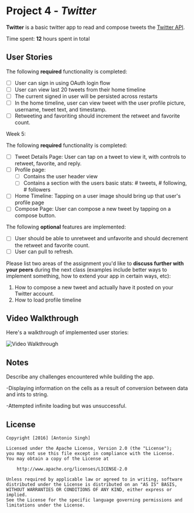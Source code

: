 # Project 4 - *Twitter*

**Twitter** is a basic twitter app to read and compose tweets the [Twitter API](https://apps.twitter.com/).

Time spent: **12** hours spent in total

## User Stories

The following **required** functionality is completed:

- [ ] User can sign in using OAuth login flow
- [ ] User can view last 20 tweets from their home timeline
- [ ] The current signed in user will be persisted across restarts
- [ ] In the home timeline, user can view tweet with the user profile picture, username, tweet text, and timestamp.
- [ ] Retweeting and favoriting should increment the retweet and favorite count.

Week 5:

The following **required** functionality is completed:

- [ ] Tweet Details Page: User can tap on a tweet to view it, with controls to retweet, favorite, and reply.
- [ ] Profile page:
   - [ ] Contains the user header view
   - [ ] Contains a section with the users basic stats: # tweets, # following, # followers
- [ ] Home Timeline: Tapping on a user image should bring up that user's profile page
- [ ] Compose Page: User can compose a new tweet by tapping on a compose button.

The following **optional** features are implemented:

- [ ] User should be able to unretweet and unfavorite and should decrement the retweet and favorite count.
- [ ] User can pull to refresh.

Please list two areas of the assignment you'd like to **discuss further with your peers** during the next class (examples include better ways to implement something, how to extend your app in certain ways, etc):

1. How to compose a new tweet and actually have it posted on your Twitter account.
2. How to load profile timeline

## Video Walkthrough 

Here's a walkthrough of implemented user stories:

<img src='http://i.imgur.com/OVTgmRd.gif' title='Video Walkthrough' width='' alt='Video Walkthrough' />

## Notes

Describe any challenges encountered while building the app.

-Displaying information on the cells as a result of conversion between data and ints to string.

-Attempted infinite loading but was unsuccessful.

## License

    Copyright [2016] [Antonio Singh]

    Licensed under the Apache License, Version 2.0 (the "License");
    you may not use this file except in compliance with the License.
    You may obtain a copy of the License at

        http://www.apache.org/licenses/LICENSE-2.0

    Unless required by applicable law or agreed to in writing, software
    distributed under the License is distributed on an "AS IS" BASIS,
    WITHOUT WARRANTIES OR CONDITIONS OF ANY KIND, either express or implied.
    See the License for the specific language governing permissions and
    limitations under the License.

